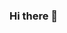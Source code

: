 ### Hi there 👋

<!--
his project is intended to become a blog/set to discuss my ideas and present all the projects I did:
Please follow the following link to look at all I did:

Here are some ideas to get you started:


-->
